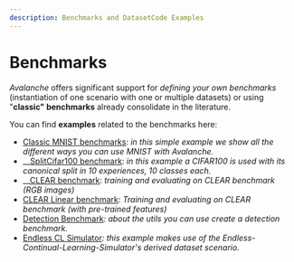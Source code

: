 ```yaml
---
description: Benchmarks and DatasetCode Examples
---
```


# Benchmarks

_Avalanche_ offers significant support for _defining your own benchmarks_ (instantiation of one scenario with one or multiple datasets) or using "**classic" benchmarks** already consolidate in the literature.

You can find **examples** related to the benchmarks here:&#x20;

* [Classic MNIST benchmarks](../../../examples/all\_mnist.py): _in this simple example we show all the different ways you can use MNIST with Avalanche._
* __[SplitCifar100 benchmark](../../../examples/lamaml\_cifar100.py): _in this example a CIFAR100 is used with its canonical split in 10 experiences, 10 classes each._
* __[CLEAR benchmark](../../../examples/clear.py): _training and evaluating on CLEAR benchmark (RGB images)_
* [CLEAR Linear benchmark](../../../examples/clear\_linear.py): _Training and evaluating on CLEAR benchmark (with pre-trained features)_
* [Detection Benchmark](../../../examples/detection\_examples\_utils.py)_: about the utils you can use create a detection benchmark._
* [Endless CL Simulator](../../../examples/endless\_cl\_sim.py)_: this example makes use of the Endless-Continual-Learning-Simulator's derived dataset scenario._
